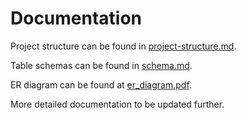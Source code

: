 # Documentation

Project structure can be found in [project-structure.md](./project-structure.md).

Table schemas can be found in [schema.md](./schema.md).

ER diagram can be found at [er_diagram.pdf](./er_diagram.pdf).

More detailed documentation to be updated further.
